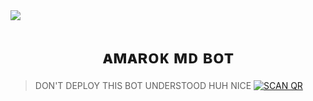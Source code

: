 <img src= "https://i.ibb.co/McTFSwF/497fad5dc89b.jpg"/>


<h1 align="center">ᴀᴍᴀʀᴏᴋ ᴍᴅ ʙᴏᴛ<br></h1>
<p align="center">

> DON'T DEPLOY THIS  BOT
> UNDERSTOOD HUH NICE
<a href="https://heroku.com/deploy?template=https://github.com/Diegoson/AMAROK-MD/"><img title="SCAN QR" src="https://img.shields.io/badge/DEPLOY-h?color=black&style=for-the-badge&logo=heroku"></a>

